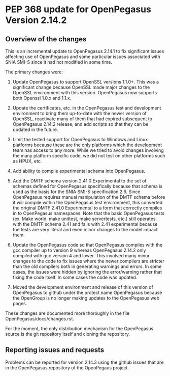 # PEP 368 update for OpenPegasus Version 2.14.2


## Overview of the changes
This is an incremental update to OpenPegasus 2.14.1 to fix significant issues
affecting use of OpenPegasus and some particular issues associated with SNIA
SMI-S since it had not modified in some time.

The primary changes were:

1. Update OpenPegasus to support OpenSSL versions 1.1.0+. This was a
significant change because OpenSSL made major changes to the OpenSSL environment
with this version. OpenPegasus now supports both  Openssl 1.0.x and 1.1.x.

2. Update the certificates, etc. in the OpenPegasus test and development
environment to bring them up-to-date with the newer version of OpenSSL,
reactivate many of them that had expired subsequent to OpenPegasus 2.14.2 release,
and add scripts so that they can be updated in the future.

3. Limit the tested support for OpenPegasus to Windows and Linux platforms
because these are the only platforms which the development team has access to
any more.  While we tried to avoid changes involving the many platform specific
code, we did not test on other platforms such as HPUX, etc.

4. Add ability to compile experimental schema into OpenPegasus.

5. Add the DMTF schema version 2.41.0 Experimental to the set
of schemas defined for OpenPegasus specifically because that schema is used as
the basis for the SNIA SMI-S specification 2.6. Since OpenPegasus requires
manual manipulation of the DMTF schema before it will compile within the OpenPegasus
test environment, this converted the original DMTF 2.41.0 Experimental to a form
that correctly compiles in to OpenPegasus namespaces. Note that the basic
OpenPegasus tests (ex. Make world, make unittest, make servertests, etc.) still
operates with the DMTF schema 2.41 and fails with 2.41 experimental because the
tests are very literal and even minor changes to the model impact them.

6. Update the OpenPegasus code so that OpenPegasus compiles with the gcc
compiler up to version 9 whereas OpenPegasus 2.14.2 only compiled with gcc
version 4 and lower. This involved many minor changes to the code to fix issues
where the newer compilers are stricter than the old compilers both in
generating warnings and errors. In some cases, the issues were hidden by
ignoring the error/warning rather that fixing the code itself. In some cases
the code was updated.
7. Moved the development environment and release of this version of OpenPegasus to
github under the protect name OpenPegasus because the OpenGroup is no longer making
updates to the OpenPegasus web pages.

These changes are documented more thoroughly in the file OpenPegasus/docs/changes.rst.

For the moment, the only distribution mechanism for the OpenPegasus source is the
git repository itself and cloning the repository.

## Reporting issues and requests

Problems can be reported for version 2.14.3 using the github issues that are in the
OpenPegasus repository of the OpenPegaus project.
